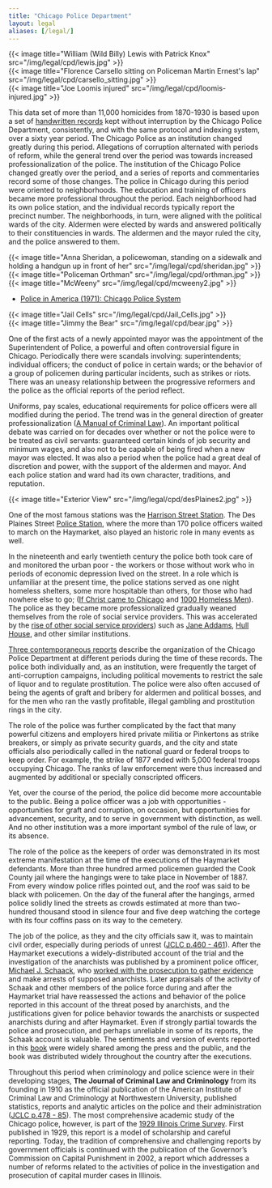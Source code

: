 ```yaml
---
title: "Chicago Police Department"
layout: legal
aliases: [/legal/]
---
```


<section class="section">
  <div class="tiles">
    <div class="tile is-ancestor has-text-centered">
      <div class="tile">
        {{< image title="William (Wild Billy) Lewis with Patrick Knox" src="/img/legal/cpd/lewis.jpg" >}}
      </div>
      <div class="tile">
        {{< image  title="Florence Carsello sitting on Policeman Martin Ernest's lap" src="/img/legal/cpd/carsello_sitting.jpg" >}}      
      </div>
      <div class="tile">
        {{< image title="Joe Loomis injured" src="/img/legal/cpd/loomis-injured.jpg" >}}      
      </div>
    </div>
  </div>
</section>

This data set of more than 11,000 homicides from 1870-1930 is based upon a set of [handwritten records](/docs_fk/homicide/handwritten_cases.pdf) kept without interruption by the Chicago Police Department, consistently, and with the same protocol and indexing system, over a sixty year period. The Chicago Police as an institution changed greatly during this period. Allegations of corruption alternated with periods of reform, while the general trend over the period was towards increased professionalization of the police. The institution of the Chicago Police changed greatly over the period, and a series of reports and commentaries record some of those changes. The police in Chicago during this period were oriented to neighborhoods. The education and training of officers became more professional throughout the period. Each neighborhood had its own police station, and the individual records typically report the precinct number. The neighborhoods, in turn, were aligned with the political wards of the city. Aldermen were elected by wards and answered politically to their constituencies in wards. The aldermen and the mayor ruled the city, and the police answered to them.

<section class="section">
  <div class="tiles">
    <div class="tile is-ancestor has-text-centered">
      <div class="tile">
        {{< image title="Anna Sheridan, a policewoman, standing on a sidewalk and holding a handgun up in front of her" src="/img/legal/cpd/sheridan.jpg" >}}
      </div>
      <div class="tile">
        {{< image title="Policeman Orthman" src="/img/legal/cpd/orthman.jpg" >}}      
      </div>
      <div class="tile">
        {{< image title="McWeeny" src="/img/legal/cpd/mcweeny2.jpg" >}}      
      </div>
    </div>
  </div>
</section>

- [Police in America (1971): Chicago Police System](/docs_fk/homicide/vice/vice.02.pdf)

<section class="section">
  <div class="tiles">
    <div class="tile is-ancestor has-text-centered">
      <div class="tile">
        {{< image title="Jail Cells" src="/img/legal/cpd/Jail_Cells.jpg" >}}
      </div>
      <div class="tile">
        {{< image title="Jimmy the Bear" src="/img/legal/cpd/bear.jpg" >}}      
      </div>
    </div>
  </div>
</section>

One of the first acts of a newly appointed mayor was the appointment of the Superintendent of Police, a powerful and often controversial figure in Chicago. Periodically there were scandals involving: superintendents; individual officers; the conduct of police in certain wards; or the behavior of a group of policemen during particular incidents, such as strikes or riots. There was an uneasy relationship between the progressive reformers and the police as the official reports of the period reflect.

Uniforms, pay scales, educational requirements for police officers were all modified during the period. The trend was in the general direction of greater professionalization ([A Manual of Criminal Law](/pubs/MCLCPP/)). An important political debate was carried on for decades over whether or not the police were to be treated as civil servants: guaranteed certain kinds of job security and minimum wages, and also not to be capable of being fired when a new mayor was elected. It was also a period when the police had a great deal of discretion and power, with the support of the aldermen and mayor. And each police station and ward had its own character, traditions, and reputation.

{{< image title="Exterior View" src="/img/legal/cpd/desPlaines2.jpg" >}}

One of the most famous stations was the [Harrison Street Station](/img/timeline/1900/large/200.jpg). The Des Plaines Street [Police Station](/img/legal/cpd/desPlaines2.jpg), where the more than 170 police officers waited to march on the Haymarket, also played an historic role in many events as well.

In the nineteenth and early twentieth century the police both took care of and monitored the urban poor - the workers or those without work who in periods of economic depression lived on the street. In a role which is unfamiliar at the present time, the police stations served as one night homeless shelters, some more hospitable than others, for those who had nowhere else to go; ([If Christ came to Chicago](/pubs/ICCTC/) and [1000 Homeless Men](/pubs/homeless/)). The police as they became more professionalized gradually weaned themselves from the role of social service providers. This was accelerated by the [rise of other social service providers](/docs_fk/homicide/jclc448-450.pdf)) such as [Jane Addams](https://hullhouse.uic.edu/hull/urbanexp/contents.htm), [Hull House](/historical/movements/hullhouse/), and other similar institutions.

[Three contemporaneous reports](/pubs/pia/) describe the organization of the Chicago Police Department at different periods during the time of these records. The police both individually and, as an institution, were frequently the target of anti-corruption campaigns, including political movements to restrict the sale of liquor and to regulate prostitution. The police were also often accused of being the agents of graft and bribery for aldermen and political bosses, and for the men who ran the vastly profitable, illegal gambling and prostitution rings in the city.

The role of the police was further complicated by the fact that many powerful citizens and employers hired private militia or Pinkertons as strike breakers, or simply as private security guards, and the city and state officials also periodically called in the national guard or federal troops to keep order. For example, the strike of 1877 ended with 5,000 federal troops occupying Chicago. The ranks of law enforcement were thus increased and augmented by additional or specially conscripted officers.

Yet, over the course of the period, the police did become more accountable to the public. Being a police officer was a job with opportunities - opportunities for graft and corruption, on occasion, but opportunities for advancement, security, and to serve in government with distinction, as well. And no other institution was a more important symbol of the rule of law, or its absence.

The role of the police as the keepers of order was demonstrated in its most extreme manifestation at the time of the executions of the Haymarket defendants. More than three hundred armed policemen guarded the Cook County jail where the hangings were to take place in November of 1887. From every window police rifles pointed out, and the roof was said to be black with policemen. On the day of the funeral after the hangings, armed police  solidly lined the streets as crowds estimated at more than two-hundred thousand stood in silence four and five deep watching the cortege with its four coffins pass on its way to the cemetery.

The job of the police, as they and the city officials saw it, was to maintain civil order, especially during periods of unrest ([JCLC p.460 - 461](/docs_fk/homicide/jclc460-461.pdf)). After the Haymarket executions a widely-distributed account of the trial and the investigation of the anarchists was published by a prominent police officer, [Michael J. Schaack](/pubs/anarchy/), who [worked with the prosecution to gather evidence](/docs_fk/homicide/AAA/Anarchy.11.pdf) and make arrests of supposed anarchists. Later appraisals of the activity of Schaak and other members of the police force during and after the Haymarket trial have reassessed the actions and behavior of the police reported in this account of the threat posed by anarchists, and the justifications given for police behavior towards the anarchists or suspected anarchists during and after Haymarket. Even if strongly partial towards the police and prosecution, and perhaps unreliable in some of its reports, the Schaak account is valuable. The sentiments and version of events reported in this [book](/pubs/anarchy/) were widely shared among the press and the public, and the book was distributed widely throughout the country after the executions.

Throughout this period when criminology and police science were in their developing stages, __The Journal of Criminal Law and Criminology__ from its founding in 1910 as the official publication of the American Institute of Criminal Law and Criminology at Northwestern University, published statistics, reports and analytic articles on the police and their administration ([JCLC p.478 - 85](/docs_fk/homicide/jclc478-485.pdf)). The most comprehensive academic study of the Chicago police, however, is part of the [1929 Illinois Crime Survey](/pubs/icc/). First published in 1929, this report is a model of scholarship and careful reporting. Today, the tradition of comprehensive and challenging reports by government officials is continued with the publication of the Governor’s Commission on Capital Punishment in 2002, a report which addresses a number of reforms related to the activities of police in the investigation and prosecution of capital murder cases in Illinois.
